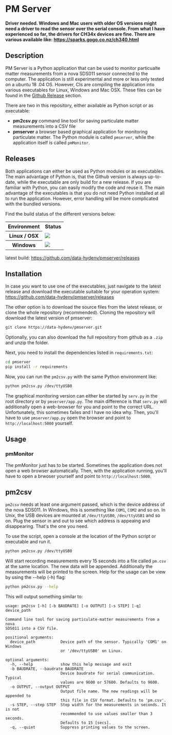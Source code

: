 # PM Server

  <strong> Driver needed. Windows and Mac users with older OS versions might need a driver to read the sensor over the serial console.     From what I have experienced so far, the drivers for CH34x devices are fine. 
  There are various available like: https://sparks.gogo.co.nz/ch340.html
  </strong>

## Description


PM Server is a Python application that can be used to monitor particualte
matter measurements from a nova SDS011 sensor connected to the computer. The
application is still experimental and more or less only tested on a ubuntu 18
.04 OS. However, CIs are compiling the application into various executables
for Linux, Windows and Mac OSX. These files can be found in the
[Github Release](https://github.com/data-hydenv/pmserver/releases>) section.

There are two in this repository, either available as Python script or as
executable:

- **pm2csv.py** command line tool for saving particulate matter measurements
  into  a CSV file
- **pmserver** a browser based graphical application for monitoring
  particulate matter. The Python module is called ``pmserver``, while the
  application itself is called ``pmMonitor``.

## Releases


Both applications can either be used as Python modules or as executables. The
main advantage of Python is, that the Github version is always up-to-date, 
while the executable are only build for a new release. If you are familiar 
with Python, you can easily modify the code and reuse it. 
The main advantage of the executables is that you do not need Python 
installed at all to run the application. However, error handling will be more
complicated with the bundled versions.

Find the build status of the different versions below:

<table class="table table-striped">
<tr><th>Environment</th><th>Status</th></tr>
<tr><th>Linux / OSX</th><td><img src="https://travis-ci.org/data-hydenv/pmserver.svg?branch=master"></td></tr>
<tr><th>Windows</th><td><img src="https://ci.appveyor.com/api/projects/status/5ykoa4yjk1u4x239?svg=true"></td></tr>
</table>

latest build: https://github.com/data-hydenv/pmserver/releases

## Installation

In case you want to use one of the executables, just navigate to the latest 
release and download the executable suitable for your operation system: 
https://github.com/data-hydenv/pmserver/releases 

The other option is to download the source files from the latest release, or 
clone the whole repository (recommended). Cloning the repository will 
download the latest version of pmserver:

```bash
git clone https://data-hydenv/pmserver.git
```

Optionally, you can also download the full repository from github as a ``.zip`` 
and unzip the folder.

Next, you need to install the dependencies listed in ``requirements.txt``:

```bash
cd pmserver
pip install -r requirements
```

Now, you can run the ``pm2csv.py`` with the same Python environment like:

```bash
python pm2csv.py /dev/ttyUSB0
```

The graphical monitoring version can either be started by ``serv.py`` in the 
root directory or by ``pmserver/app.py``. The main difference is that 
``serv.py`` will additionally open a web-browser for you and point to the correct 
URL.  Unfortunately, this sometimes failes and I have no idea why. Then,
you'll have to use ``pmserver/app.py`` open the browser and point to 
``http://localhost:5000`` yourself.

## Usage

### pmMonitor

The pmMonitor just has to be started. Sometimes the application does not open
a web browser automatically. Then, with the application running, you'll have
to open a brwoser yourself and point to ``http://localhost:5000``.

## pm2csv

``pm2csv`` needs at least one argument passed, which is the device address of
the nova SDS011. In Windows, this is something like ``COM1``, ``COM2`` and so
 on.
 In Unix, the USB devices are mounted at ``/dev/ttyUSB0``, ``/dev/ttyUSB1`` 
 and so on. Plug the sensor in and out to see which address is appeaing and 
 disappearing. That's the one you need.
 
 To use the script, open a console at the location of the Python script or 
 executable and run it. 
 
 ```bash
 python pm2csv.py /dev/ttyUSB0
```

Will start recording measurements every 15 seconds into a file called 
``pm.csv`` at the same location. The new data will be appended. 
Additionally the measurements will be printed to the screen. Help 
for the usage can be view by using the --help (-h) flag:

```bash
python pm2csv.py --help
```

This will output something similar to:

```
usage: pm2csv [-h] [-b BAUDRATE] [-o OUTPUT] [-s STEP] [-q] device_path

Command line tool for saving particulate-matter measurements from a nova
SDS011 into a CSV file.

positional arguments:
  device_path           Device path of the sensor. Typically 'COM1' on Windows
                        or '/dev/ttyUSB0' on Linux.

optional arguments:
  -h, --help            show this help message and exit
  -b BAUDRATE, --baudrate BAUDRATE
                        Device baudrate for serial communication. Typical
                        values are 9600 or 57600. Defaults to 9600.
  -o OUTPUT, --output OUTPUT
                        Output file name. The new readings will be appended to
                        this file in CSV format. Defaults to 'pm.csv'.
  -s STEP, --step STEP  Step width for the measurements in seconds. It is not
                        recommended to use values smaller than 3 seconds.
                        Defaults to 15 [secs].
  -q, --quiet           Suppress printing values to the screen.

```
